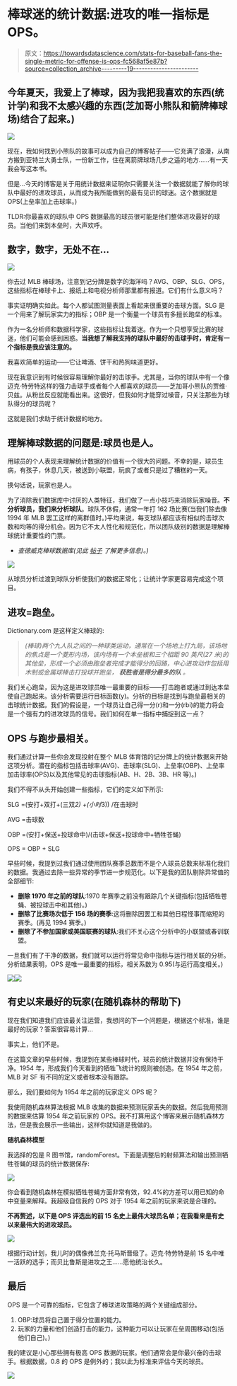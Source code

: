 # 棒球迷的统计数据:进攻的唯一指标是 OPS。

> 原文：<https://towardsdatascience.com/stats-for-baseball-fans-the-single-metric-for-offense-is-ops-fc568af5e87b?source=collection_archive---------19----------------------->

## 今年夏天，我爱上了棒球，因为我把我喜欢的东西(统计学)和我不太感兴趣的东西(芝加哥小熊队和箭牌棒球场)结合了起来。)

![](img/eebd09d76b649342bd52110362748356.png)

现在，我如何找到小熊队的故事可以成为自己的博客帖子——它充满了浪漫，从南方搬到亚特兰大勇士队，一份新工作，住在离箭牌球场几步之遥的地方……有一天我会写这本书。

但是…今天的博客是关于用统计数据来证明你只需要关注一个数据就能了解你的球队中最好的进攻球员，从而成为我所能做到的最有见识的球迷。这个数据就是 OPS(上垒率加上击球率。)

TLDR:你最喜欢的球队中 OPS 数据最高的球员很可能是他们整体进攻最好的球员。当他们来到本垒时，大声欢呼。

## 数字，数字，无处不在…

![](img/945d3658f8445b4a908f502c41aff636.png)

你去过 MLB 棒球场，注意到记分牌是数字的海洋吗？AVG、OBP、SLG、OPS，这些指标在棒球卡上、报纸上和电视分析师那里都有报道。它们有什么意义吗？

事实证明确实如此。每个人都试图测量表面上看起来很重要的击球方面。SLG 是一个用来了解玩家实力的指标；OBP 是一个衡量一个球员有多擅长跑垒的标准。

作为一名分析师和数据科学家，这些指标让我着迷。作为一个只想享受比赛的球迷，他们可能会感到困惑。**当我想了解我支持的球队中最好的击球手时，肯定有一个指标是我应该注意的。**

我喜欢简单的运动——它让啤酒、饼干和热狗味道更好。

现在我意识到有时候很容易理解你最好的击球手。尤其是，当你的球队中有一个像迈克·特劳特这样的强力击球手或者每个人都喜欢的球员——芝加哥小熊队的贾维·贝兹。从粉丝反应就能看出来。这很好，但我如何才能穿过噪音，只关注那些为球队得分的球员呢？

这就是我们求助于统计数据的地方。

## 理解棒球数据的问题是:球员也是人。

用球员的个人表现来理解统计数据的价值有一个很大的问题。不幸的是，球员生病，有孩子，休息几天，被送到小联盟，玩疯了或者只是过了糟糕的一天。

换句话说，玩家也是人。

为了消除我们数据库中讨厌的人类特征，我们做了一点小技巧来消除玩家噪音。**不分析球员，我们来分析球队**。球队不休假，通常一年打 162 场比赛(当我们除去像 1994 年 MLB 罢工这样的离群值时。)平均来说，每支球队都应该有相似的击球次数和均等的得分机会。因为它不太人性化和规范化，所以团队级别的数据是理解棒球统计重要性的门票。

*   *查德威克棒球数据库(见此* [*帖子*](https://www.courtneyperigo.com/post/in-the-works-baseball-stats-project) *了解更多信息)。)*

![](img/4f58b6ef04147a52e3f411ad50e4869b.png)

从球员分析过渡到球队分析使我们的数据正常化；让统计学家更容易完成这个项目。

## 进攻=跑垒。

Dictionary.com 是这样定义棒球的:

> *(棒球)两个九人队之间的一种球类运动，通常在一个场地上打九局，该场地的焦点是一个菱形内场，该内场有一个本垒板和三个相距 90 英尺(27 米)的其他垒，形成一个必须由跑垒者完成才能得分的回路，中心进攻动作包括用木制或金属球棒击打投球并跑垒，* ***获胜者是得分最多的队*** *。*

我们关心跑垒，因为这是进攻球员唯一最重要的目标——打击跑者或通过到达本垒使自己跑起来。该分析需要运行目标函数(y)。分析的目标是找到与跑垒最相关的击球统计数据。我们的假设是，一个球员让自己得一分(r)和一分(rbi)的能力将会是一个强有力的进攻球员的信号。我们如何在单一指标中捕捉到这一点？

## OPS 与跑步最相关。

我们通过计算一些你会发现投射在整个 MLB 体育馆的记分牌上的统计数据来开始这项分析。潜在的指标包括击球率(AVG)、击球率(SLG)、上垒率(OBP)、上垒率加击球率(OPS)以及其他常见的击球指标(AB、H、2B、3B、HR 等)。)

我们不得不从头开始创建一些指标，它们的定义如下所示:

SLG =(安打+双打+(三双*2) +(小时*3)) /在击球时

AVG =击球数

OBP =(安打+保送+投球命中)/(击球+保送+投球命中+牺牲苍蝇)

OPS = OBP + SLG

早些时候，我提到过我们通过使用团队赛季总数而不是个人球员总数来标准化我们的数据。我通过去除一些异常的季节进一步规范化。以下是我的团队剔除异常值的全部细节:

*   **删除 1970 年之前的球队**:1970 年赛季之前没有跟踪几个关键指标(包括牺牲苍蝇、被投球击中和其他)。)
*   **删除了比赛场次低于 156 场的赛季**:这将删除因罢工和其他日程怪事而缩短的赛季。(再见 1994 赛季。)
*   **删除了不参加国家或美国联赛的球队**:我们不关心这个分析中的小联盟或春训联盟。

一旦我们有了干净的数据，我们就可以运行将常见命中指标与运行相关联的分析。分析结果表明，OPS 是唯一最重要的指标，相关系数为 0.95(与运行高度相关。)

![](img/f93f088c26ebf2cc94763c4f3cfb07c8.png)![](img/0f417ac4d331ddd48d18d9b76a4bce99.png)

## 有史以来最好的玩家(在随机森林的帮助下)

现在我们知道我们应该最关注运营，我想问的下一个问题是，根据这个标准，谁是最好的玩家？答案很容易计算…

事实上，他们不是。

在这篇文章的早些时候，我提到在某些棒球时代，球员的统计数据并没有保持干净。1954 年，形成我们今天看到的牺牲飞统计的规则被创造。在 1954 年之前，MLB 对 SF 有不同的定义或者根本没有跟踪。

那么，我们要如何为 1954 年之前的玩家定义 OPS 呢？

我使用随机森林算法根据 MLB 收集的数据来预测玩家丢失的数据。然后我用预测的数据来估算 1954 年之前玩家的 OPS。我不打算用这个博客来展示随机森林方法，但是我会展示一些输出，这样你就知道是我做的。

**随机森林模型**

我选择的包是 R 图书馆，randomForest。下面是调整后的射频算法和输出预测牺牲苍蝇的球员的统计数据保存:

![](img/4bc2bd7236539fecaa152c0d74a40b04.png)

你会看到随机森林在模拟牺牲苍蝇方面非常有效，92.4%的方差可以用已知的命中变量来解释。我超级自信我的 OPS 对于 1954 年之前的玩家来说是合理的。

**不再赘述，以下是 OPS 评选出的前 15 名史上最伟大球员名单；在我看来是有史以来最伟大的进攻球员。**

![](img/c2ae098b9c9eb5b8acf2059ce943b456.png)

根据行动计划，我儿时的偶像弗兰克·托马斯晋级了。迈克·特劳特是前 15 名中唯一活跃的选手；而贝比鲁斯是进攻之王……愿他统治长久。

## 最后

OPS 是一个可靠的指标，它包含了棒球进攻策略的两个关键组成部分。

1.  OBP:球员将自己置于得分位置的能力。
2.  玩家的力量和他们创造打击的能力，这种能力可以让玩家在垒周围移动(包括他们自己)。)

我的建议是小心那些拥有极高 OPS 数据的玩家。他们通常会是你最兴奋的击球手。根据数据，0.8 的 OPS 是例外的；我以此为标准来评估今天的球员。

![](img/45be0b635a1b900232fbfba2c2d9eda9.png)
